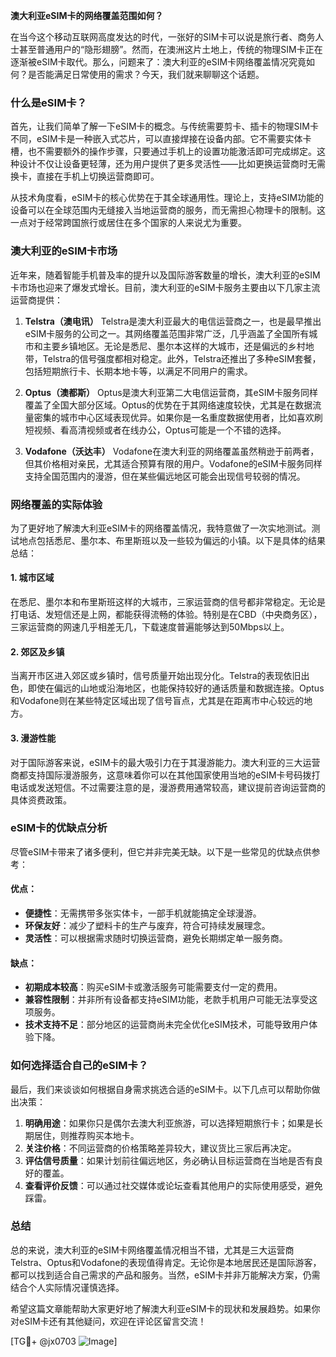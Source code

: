 **澳大利亚eSIM卡的网络覆盖范围如何？**

在当今这个移动互联网高度发达的时代，一张好的SIM卡可以说是旅行者、商务人士甚至普通用户的“隐形翅膀”。然而，在澳洲这片土地上，传统的物理SIM卡正在逐渐被eSIM卡取代。那么，问题来了：澳大利亚的eSIM卡网络覆盖情况究竟如何？是否能满足日常使用的需求？今天，我们就来聊聊这个话题。

### 什么是eSIM卡？

首先，让我们简单了解一下eSIM卡的概念。与传统需要剪卡、插卡的物理SIM卡不同，eSIM卡是一种嵌入式芯片，可以直接焊接在设备内部。它不需要实体卡槽，也不需要额外的操作步骤，只要通过手机上的设置功能激活即可完成绑定。这种设计不仅让设备更轻薄，还为用户提供了更多灵活性——比如更换运营商时无需换卡，直接在手机上切换运营商即可。

从技术角度看，eSIM卡的核心优势在于其全球通用性。理论上，支持eSIM功能的设备可以在全球范围内无缝接入当地运营商的服务，而无需担心物理卡的限制。这一点对于经常跨国旅行或居住在多个国家的人来说尤为重要。

### 澳大利亚的eSIM卡市场

近年来，随着智能手机普及率的提升以及国际游客数量的增长，澳大利亚的eSIM卡市场也迎来了爆发式增长。目前，澳大利亚的eSIM卡服务主要由以下几家主流运营商提供：

1. **Telstra（澳电讯）**
   Telstra是澳大利亚最大的电信运营商之一，也是最早推出eSIM卡服务的公司之一。其网络覆盖范围非常广泛，几乎涵盖了全国所有城市和主要乡镇地区。无论是悉尼、墨尔本这样的大城市，还是偏远的乡村地带，Telstra的信号强度都相对稳定。此外，Telstra还推出了多种eSIM套餐，包括短期旅行卡、长期本地卡等，以满足不同用户的需求。

2. **Optus（澳都斯）**
   Optus是澳大利亚第二大电信运营商，其eSIM卡服务同样覆盖了全国大部分区域。Optus的优势在于其网络速度较快，尤其是在数据流量密集的城市中心区域表现优异。如果你是一名重度数据使用者，比如喜欢刷短视频、看高清视频或者在线办公，Optus可能是一个不错的选择。

3. **Vodafone（沃达丰）**
   Vodafone在澳大利亚的网络覆盖虽然稍逊于前两者，但其价格相对亲民，尤其适合预算有限的用户。Vodafone的eSIM卡服务同样支持全国范围内的漫游，但在某些偏远地区可能会出现信号较弱的情况。

### 网络覆盖的实际体验

为了更好地了解澳大利亚eSIM卡的网络覆盖情况，我特意做了一次实地测试。测试地点包括悉尼、墨尔本、布里斯班以及一些较为偏远的小镇。以下是具体的结果总结：

#### 1. 城市区域
在悉尼、墨尔本和布里斯班这样的大城市，三家运营商的信号都非常稳定。无论是打电话、发短信还是上网，都能获得流畅的体验。特别是在CBD（中央商务区），三家运营商的网速几乎相差无几，下载速度普遍能够达到50Mbps以上。

#### 2. 郊区及乡镇
当离开市区进入郊区或乡镇时，信号质量开始出现分化。Telstra的表现依旧出色，即使在偏远的山地或沿海地区，也能保持较好的通话质量和数据连接。Optus和Vodafone则在某些特定区域出现了信号盲点，尤其是在距离市中心较远的地方。

#### 3. 漫游性能
对于国际游客来说，eSIM卡的最大吸引力在于其漫游能力。澳大利亚的三大运营商都支持国际漫游服务，这意味着你可以在其他国家使用当地的eSIM卡号码拨打电话或发送短信。不过需要注意的是，漫游费用通常较高，建议提前咨询运营商的具体资费政策。

### eSIM卡的优缺点分析

尽管eSIM卡带来了诸多便利，但它并非完美无缺。以下是一些常见的优缺点供参考：

#### 优点：
- **便捷性**：无需携带多张实体卡，一部手机就能搞定全球漫游。
- **环保友好**：减少了塑料卡的生产与废弃，符合可持续发展理念。
- **灵活性**：可以根据需求随时切换运营商，避免长期绑定单一服务商。

#### 缺点：
- **初期成本较高**：购买eSIM卡或激活服务可能需要支付一定的费用。
- **兼容性限制**：并非所有设备都支持eSIM功能，老款手机用户可能无法享受这项服务。
- **技术支持不足**：部分地区的运营商尚未完全优化eSIM技术，可能导致用户体验下降。

### 如何选择适合自己的eSIM卡？

最后，我们来谈谈如何根据自身需求挑选合适的eSIM卡。以下几点可以帮助你做出决策：

1. **明确用途**：如果你只是偶尔去澳大利亚旅游，可以选择短期旅行卡；如果是长期居住，则推荐购买本地卡。
2. **关注价格**：不同运营商的价格策略差异较大，建议货比三家后再决定。
3. **评估信号质量**：如果计划前往偏远地区，务必确认目标运营商在当地是否有良好的覆盖。
4. **查看评价反馈**：可以通过社交媒体或论坛查看其他用户的实际使用感受，避免踩雷。

### 总结

总的来说，澳大利亚的eSIM卡网络覆盖情况相当不错，尤其是三大运营商Telstra、Optus和Vodafone的表现值得肯定。无论你是本地居民还是国际游客，都可以找到适合自己需求的产品和服务。当然，eSIM卡并非万能解决方案，仍需结合个人实际情况谨慎选择。

希望这篇文章能帮助大家更好地了解澳大利亚eSIM卡的现状和发展趋势。如果你对eSIM卡还有其他疑问，欢迎在评论区留言交流！

[TG💪+ @jx0703 ![Image](https://github.com/user-attachments/assets/dbca1d08-cadb-493c-b0ec-ad6f7a83f270)]